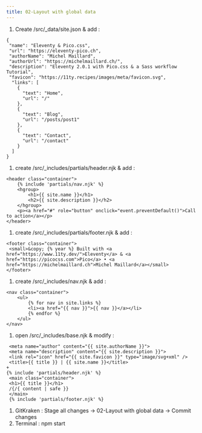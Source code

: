 ```yaml
---
title: 02-Layout with global data
---
```


1. Create /src/_data/site.json & add :
```
{
 "name": "Eleventy & Pico.css",
 "url": "https://eleventy-pico.ch",
 "authorName": "Michel Maillard",
 "authorUrl": "https://michelmaillard.ch/",
 "description": "Eleventy 2.0.1 with Pico.css & a Sass workflow Tutorial",
 "favicon": "https://11ty.recipes/images/meta/favicon.svg",
  "links": [
    {
      "text": "Home",
      "url": "/"
    },
    {
      "text": "Blog",
      "url": "/posts/post1"
    },
    {
      "text": "Contact",
      "url": "/contact"
    }
  ]
}
```
1. create /src/_includes/partials/header.njk & add :
```
<header class="container">
    {% include 'partials/nav.njk' %}
    <hgroup>
        <h1>{{ site.name }}</h1>
        <h2>{{ site.description }}</h2>
    </hgroup>
    <p><a href="#" role="button" onclick="event.preventDefault()">Call to action</a></p>
</header>
```
1. create /src/_includes/partials/footer.njk & add :
```
<footer class="container">
 <small>&copy; {% year %} Built with <a href="https://www.11ty.dev/">Eleventy</a> & <a href="https://picocss.com">Pico</a> • <a href="https://michelmaillard.ch">Michel Maillard</a></small>
</footer>
```
1. create /src/_includes/nav.njk & add :
```
<nav class="container">
    <ul>
        {% for nav in site.links %}
        <li><a href="{{ nav }}">{{ nav }}</a></li>
        {% endfor %}
    </ul>
</nav>
```
1. open /src/_includes/base.njk & modify :
```
 <meta name="author" content="{{ site.authorName }}">
 <meta name="description" content="{{ site.description }}">
 <link rel="icon" href="{{ site.favicon }}" type="image/svg+xml" />
 <title>{{ title }} | {{ site.name }}</title>
+
{% include 'partials/header.njk' %}
 <main class="container">
 <h1>{{ title }}</h1>
 /{/{ content | safe }}
 </main>
 {% include 'partials/footer.njk' %}
```
1. GitKraken : Stage all changes → 02-Layout with global data → Commit changes
2. Terminal : npm start